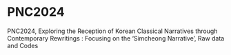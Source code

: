 # PNC2024
PNC2024, Exploring​ ​the​ ​Reception​ ​of​ ​Korean​ ​Classical​ ​Narratives​ ​ through​ ​Contemporary​ ​Rewritings​ : Focusing on the ‘Simcheong Narrative’, Raw data and Codes
